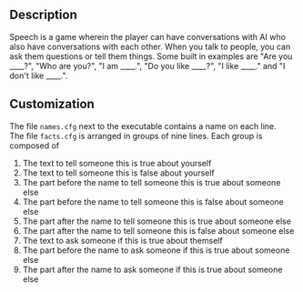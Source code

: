 ## Description
Speech is a game wherein the player can have conversations with AI who also have conversations with each other.  When you talk to people, you can ask them questions or tell them things.  Some built in examples are "Are you ____?", "Who are you?", "I am ____.", "Do you like ____?", "I like ____." and "I don't like ____.".
## Customization
The file `names.cfg` next to the executable contains a name on each line.  
The file `facts.cfg` is arranged in groups of nine lines.  Each group is composed of  
1. The text to tell someone this is true about yourself
2. The text to tell someone this is false about yourself
3. The part before the name to tell someone this is true about someone else
4. The part before the name to tell someone this is false about someone else
5. The part after the name to tell someone this is true about someone else
6. The part after the name to tell someone this is false about someone else
7. The text to ask someone if this is true about themself
8. The part before the name to ask someone if this is true about someone else
9. The part after the name to ask someone if this is true about someone else
